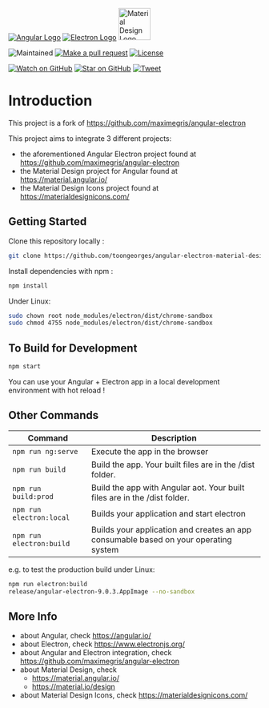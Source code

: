 [![Angular Logo](https://www.vectorlogo.zone/logos/angular/angular-icon.svg)](https://angular.io/) [![Electron Logo](https://www.vectorlogo.zone/logos/electronjs/electronjs-icon.svg)](https://electronjs.org/) [<img src="https://upload.wikimedia.org/wikipedia/commons/c/c7/Google_Material_Design_Logo.svg" alt="Material Design Logo" width="64px" height="64px"/>](https://material.io/design)

![Maintained][maintained-badge]
[![Make a pull request][prs-badge]][prs]
[![License](http://img.shields.io/badge/Licence-MIT-brightgreen.svg)](LICENSE.md)

[![Watch on GitHub][github-watch-badge]][github-watch]
[![Star on GitHub][github-star-badge]][github-star]
[![Tweet][twitter-badge]][twitter]

# Introduction

This project is a fork of https://github.com/maximegris/angular-electron

This project aims to integrate 3 different projects:
- the aforementioned Angular Electron project found at https://github.com/maximegris/angular-electron
- the Material Design project for Angular found at https://material.angular.io/
- the Material Design Icons project found at https://materialdesignicons.com/

## Getting Started

Clone this repository locally :

``` bash
git clone https://github.com/toongeorges/angular-electron-material-design.git
```

Install dependencies with npm :

``` bash
npm install
```

Under Linux:

``` bash
sudo chown root node_modules/electron/dist/chrome-sandbox
sudo chmod 4755 node_modules/electron/dist/chrome-sandbox
```

## To Build for Development

``` bash
npm start
```

You can use your Angular + Electron app in a local development environment with hot reload !

## Other Commands

|Command|Description|
|--|--|
|`npm run ng:serve`| Execute the app in the browser |
|`npm run build`| Build the app. Your built files are in the /dist folder. |
|`npm run build:prod`| Build the app with Angular aot. Your built files are in the /dist folder. |
|`npm run electron:local`| Builds your application and start electron
|`npm run electron:build`| Builds your application and creates an app consumable based on your operating system |

e.g. to test the production build under Linux:

``` bash
npm run electron:build
release/angular-electron-9.0.3.AppImage --no-sandbox
```

## More Info

- about Angular, check https://angular.io/
- about Electron, check https://www.electronjs.org/
- about Angular and Electron integration, check https://github.com/maximegris/angular-electron
- about Material Design, check
  - https://material.angular.io/
  - https://material.io/design
- about Material Design Icons, check https://materialdesignicons.com/

[license-badge]: https://img.shields.io/badge/license-Apache2-blue.svg?style=style=flat-square
[license]: https://github.com/toongeorges/angular-electron-material-design/blob/master/LICENSE.md
[prs-badge]: https://img.shields.io/badge/PRs-welcome-brightgreen.svg?style=flat-square
[prs]: http://makeapullrequest.com
[github-watch-badge]: https://img.shields.io/github/watchers/toongeorges/angular-electron-material-design.svg?style=social
[github-watch]: https://github.com/toongeorges/angular-electron-material-design/watchers
[github-star-badge]: https://img.shields.io/github/stars/toongeorges/angular-electron-material-design.svg?style=social
[github-star]: https://github.com/toongeorges/angular-electron-material-design/stargazers
[twitter]: https://twitter.com/intent/tweet?text=Check%20out%20angular-electron-material-design!%20https://github.com/toongeorges/angular-electron-material-design%20%F0%9F%91%8D
[twitter-badge]: https://img.shields.io/twitter/url/https/github.com/toongeorges/angular-electron-material-design.svg?style=social
[maintained-badge]: https://img.shields.io/badge/maintained-yes-brightgreen
